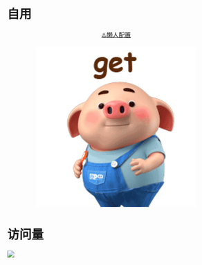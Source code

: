 # 自用
 <div align=center>

[♨️懒人配置](https://raw.githubusercontent.com/Jejz168/QuantumultX/main/Jejz.conf)

 </div>
 <div align=center>
<img src="https://raw.githubusercontent.com/Jejz168/Picture/main/1.gif" width="370" height="370">
</div>

# 访问量

![](http://profile-counter.glitch.me/Jejz168/count.svg)
